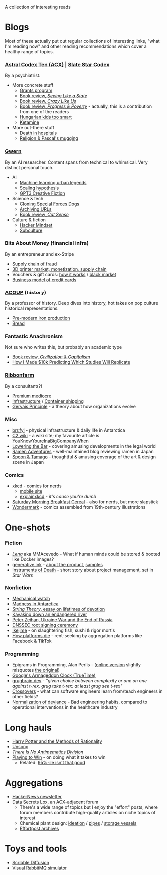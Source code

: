 A collection of interesting reads


# Blogs

Most of these actually put out regular collections of interesting links, "what I'm reading now" and other reading recommendations which cover a healthy range of topics.

### [Astral Codex Ten (ACX)](https://astralcodexten.substack.com/about) | [Slate Star Codex](https://slatestarcodex.com)
By a psychiatrist.
- More concrete stuff
  - [Grants program](https://astralcodexten.substack.com/p/acx-grants-results)
  - [Book review, _Seeing Like a State_](https://slatestarcodex.com/2017/03/16/book-review-seeing-like-a-state/)
  - [Book review, _Crazy Like Us_](https://astralcodexten.substack.com/p/book-review-crazy-like-us)
  - [Book review, _Progress & Poverty_](https://astralcodexten.substack.com/p/your-book-review-progress-and-poverty) - actually, this is a contribution from one of the readers
  - [Hungarian kids too smart](https://slatestarcodex.com/2017/05/26/the-atomic-bomb-considered-as-hungarian-high-school-science-fair-project/)
  - [Ketamine](https://slatestarcodex.com/2019/03/11/ketamine-now-by-prescription/)
- More out-there stuff
  - [Death in hospitals](https://slatestarcodex.com/2013/07/17/who-by-very-slow-decay/)
  - [Religion & Pascal's mugging](https://slatestarcodex.com/2018/04/01/the-hour-i-first-believed/)

### [Gwern](https://gwern.net/)
By an AI researcher. Content spans from technical to whimsical. Very distinct personal touch.
- AI
  - [Machine learning urban legends](https://gwern.net/tank)
  - [Scaling hypothesis](https://gwern.net/scaling-hypothesis)
  - [GPT3 Creative Fiction](https://gwern.net/gpt-3)
- Science & tech
  - [Cloning Special Forces Dogs](https://gwern.net/clone)
  - [Archiving URLs](https://gwern.net/archiving)
  - [Book review, _Cat Sense_](https://gwern.net/review/cat)
- Culture & fiction
  - [Hacker Mindset](https://gwern.net/unseeing)
  - [Subculture](https://gwern.net/subculture)

### Bits About Money (financial infra)
By an entrepreneur and ex-Stripe
- [Supply chain of fraud](https://www.bitsaboutmoney.com/archive/the-fraud-supply-chain/)
- [3D printer market, monetization, supply chain](https://www.bitsaboutmoney.com/archive/payments-and-plastic-in-the-fantasy-supply-chain/)
- Vouchers & gift cards: [how it works](https://www.bitsaboutmoney.com/archive/more-than-you-want-to-know-about-gift-cards/) / [black market](https://www.bitsaboutmoney.com/archive/gift-card-marketplaces/)
- [Business model of credit cards](https://www.bitsaboutmoney.com/archive/how-credit-cards-make-money/)

### [ACOUP](https://acoup.blog/resources-for-world-builders/) (history)
By a professor of history. Deep dives into history, hot takes on pop culture historical representations.
- [Pre-modern iron production](https://acoup.blog/2020/09/18/collections-iron-how-did-they-make-it-part-i-mining/)
- [Bread](https://acoup.blog/2020/07/24/collections-bread-how-did-they-make-it-part-i-farmers/)

### Fantastic Anachronism
Not sure who writes this, but probably an academic type
- [Book review, _Civilization & Capitalism_](https://fantasticanachronism.com/2020/01/30/reading-notes-civilization-capitalism/)
- [How I Made $10k Predicting Which Studies Will Replicate](https://fantasticanachronism.com/2021/11/18/how-i-made-10k-predicting-which-papers-will-replicate/)

### [Ribbonfarm](https://www.ribbonfarm.com/for-new-readers/)
By a consultant(?)
- [Premium mediocre](https://www.ribbonfarm.com/2017/08/17/the-premium-mediocre-life-of-maya-millennial/)
- [Infrastructure](https://www.ribbonfarm.com/2010/03/07/an-infrastructure-pilgrimage/) / [Container shipping](https://www.ribbonfarm.com/2009/07/07/the-epic-story-of-container-shipping/)
- [Gervais Principle](https://www.ribbonfarm.com/2009/10/07/the-gervais-principle-or-the-office-according-to-the-office/) - a theory about how organizations evolve

### Misc
- [brr.fyi](https://brr.fyi/) - physical infrastructure & daily life in Antarctica
- [C2 wiki](https://wiki.c2.com) - a wiki site; my favourite article is [YouKnowYoureInaBigCompanyWhen](https://wiki.c2.com/?YouKnowYoureInaBigCompanyWhen)
- [Lowering the Bar](https://www.loweringthebar.net/) - covering amusing developments in the legal world
- [Ramen Adventures](https://ramenadventures.com/) - well-maintained blog reviewing ramen in Japan
- [Spoon & Tamago](https://www.spoon-tamago.com/) - thoughtful & amusing coverage of the art & design scene in Japan

### Comics
- [xkcd](https://xkcd.com/) - comics for nerds
  - [mobile site](https://m.xkcd.com)
  - [explainxkcd](https://explainxkcd.com/) - *it's cause you're dumb*
- [Saturday Morning Breakfast Cereal](https://www.smbc-comics.com/) - also for nerds, but more slapstick
- [Wondermark](https://wondermark.com/) - comics assembled from 19th-century illustrations


# One-shots

### Fiction
- [_Lena_](https://qntm.org/mmacevedo) aka MMAcevedo - What if human minds could be stored & booted like Docker images?
- [generative.ink](https://generative.ink) - [about the product](https://generative.ink/posts/loom-interface-to-the-multiverse/), [samples](https://generative.ink/prophecies/)
- [Instruments of Death](https://www.fanfiction.net/s/11685932/1/Instruments-of-Destruction) - short story about project management, set in _Star Wars_

### Nonfiction
- [Mechanical watch](https://ciechanow.ski/mechanical-watch/)
- [Madness in Antarctica](https://www.gq.com/story/insane-in-antarctica-excerpt)
- [_String Theory_, essay on lifetimes of devotion](https://www.esquire.com/sports/a5151/the-string-theory-david-foster-wallace/)
- [Kayaking down an endangered river](https://edition.cnn.com/interactive/2014/09/opinion/endangered-river-ctl/)
- [Peter Zeihan, Ukraine War and the End of Russia](https://zeihan.com/a-ukraine-war-and-the-end-of-russia-repost/)
- [DNSSEC root signing ceremony](https://www.cloudflare.com/dns/dnssec/root-signing-ceremony/)
- [Ikejime](https://thejapanesefoodlab.com/ikejime/) - on slaughtering fish, sushi & rigor mortis
- [How platforms die](https://pluralistic.net/2023/01/21/potemkin-ai/#hey-guys) - rent-seeking by aggregation platforms like Facebook & TikTok

### Programming

- Epigrams in Programming, Alan Perlis - ([online version](https://www.cs.yale.edu/homes/perlis-alan/quotes.html) slightly misquotes [the original](https://www.gwern.net/docs/cs/1982-perlis.pdf))
- [Google's Armageddon Clock (TrueTime)](https://sookocheff.com/post/time/truetime/)
- [grugbrain.dev](https://grugbrain.dev/) - *"given choice between complexity or one on one against t-rex, grug take t-rex: at least grug see t-rex"*
- [Crossovers](https://www.hillelwayne.com/post/are-we-really-engineers/) - what can software engineers learn from/teach engineers in other fields?
- [Normalization of deviance](https://danluu.com/wat/) - Bad engineering habits, compared to operational interventions in the healthcare industry

# Long hauls
- [Harry Potter and the Methods of Rationality](https://www.hpmor.com/)
- [Unsong](https://unsongbook.com/)
- [_There Is No Antimemetics Division_](https://scp-wiki.wikidot.com/antimemetics-division-hub)
- [Playing to Win](https://www.sirlin.net/ptw) - on doing what it takes to win
  - Related: [95%-ile isn't that good](https://danluu.com/p95-skill/)

# Aggregations
- [HackerNews newsletter](https://hackernewsletter.com/)
- Data Secrets Lox, an ACX-adjacent forum
  - There's a wide range of topics but I enjoy the "effort" posts, where forum members contribute high-quality articles on niche topics of interest
  - Chemical plant design: [ideation](https://www.datasecretslox.com/index.php/topic,1357.0.html) / [pipes](https://www.datasecretslox.com/index.php/topic,1732.msg44487.html#msg44487) / [storage vessels](https://www.datasecretslox.com/index.php/topic,2103.msg56309/topicseen.html#msg56309)
  - [Effortpost archives](https://www.datasecretslox.com/index.php/topic,662.0.html)

# Toys and tools
- [Scribble Diffusion](https://scribblediffusion.com/)
- [Visual RabbitMQ simulator](http://tryrabbitmq.com/)
